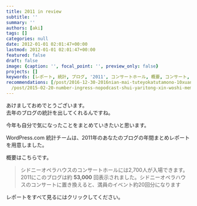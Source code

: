 ```yaml
---
title: 2011 in review
subtitle: ''
summary: ''
authors: [aki]
tags: []
categories: null
date: 2012-01-01 02:01:47+00:00
lastmod: 2012-01-01 02:01:47+00:00
featured: false
draft: false
image: {caption: '', focal_point: '', preview_only: false}
projects: []
keywords: [レポート, 統計, ブログ, '2011', コンサートホール, 概要, コンサート, wordpress, 年間, 去年]
recommendations: [/post/2016-12-30-2016nian-mai-tuteyokatutamono-10xuan/, /post/2015-12-29-2015nian-nimai-tuteyokatutawu-matome/,
  /post/2015-02-20-number-ingress-nopodcast-shui-yaritong-xin-woshi-memasita-number-mizuyari/]
---
```

あけましておめでとうございます。  
去年のブログの統計を出してくれるんですね。

今年も自分で気になったことをまとめていきたいと思います。 

WordPress.com 統計チームは、2011年のあなたのブログの年間まとめレポートを用意しました。

概要はこちらです。

> シドニーオペラハウスのコンサートホールには2,700人が入場できます。2011にこのブログは約 **53,000** 回表示されました。シドニーオペラハウスのコンサートに置き換えると、満員のイベント約20回分になります

レポートをすべて見るにはクリックしてください。
